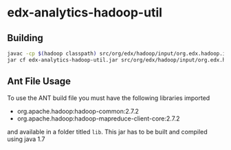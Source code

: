edx-analytics-hadoop-util
=========================

Building
--------

```bash
javac -cp $(hadoop classpath) src/org/edx/hadoop/input/org.edx.hadoop.input.ManifestTextInputFormat.java
jar cf edx-analytics-hadoop-util.jar src/org/edx/hadoop/input/org.edx.hadoop.input.ManifestTextInputFormat.class
```


Ant File Usage
--------------

To use the ANT build file you must have the following libraries imported
- org.apache.hadoop:hadoop-common:2.7.2
- org.apache.hadoop:hadoop-mapreduce-client-core:2.7.2

and available in a folder titled `lib`.  This jar has to be built and compiled using java 1.7